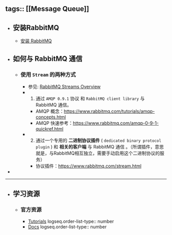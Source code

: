 tags:: [[Message Queue]] 
---

- ## 安装RabbitMQ
	- [安装 RabbitMQ](https://www.rabbitmq.com/download.html)
- ## 如何与 RabbitMQ 通信
	- ### 使用 `Stream` 的两种方式
		- 参见: [RabbitMQ Streams Overview](https://www.rabbitmq.com/streams.html#overview)
		- 1. 通过 `AMQP 0.9.1` 协议 和 `RabbitMQ client library` 与 RabbitMQ 通信。
			- AMQP 概念：https://www.rabbitmq.com/tutorials/amqp-concepts.html
			- AMQP 快速参考：https://www.rabbitmq.com/amqp-0-9-1-quickref.html
		- 2. 通过一个专用的 **二进制协议插件** ( `dedicated binary protocol plugin`  ) 和 **相关的客户端** 与 RabbitMQ 通信 。（所谓插件，意思就是，与RabbitMQ相互独立，需要手动启用这个二进制协议的服务）
			- 协议插件：https://www.rabbitmq.com/stream.html
-
- ---
- ## 学习资源
	- ### 官方资源
		- [Tutorials](https://www.rabbitmq.com/getstarted.html)
		  logseq.order-list-type:: number
		- [Docs](https://www.rabbitmq.com/documentation.html)
		  logseq.order-list-type:: number